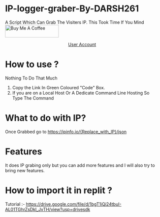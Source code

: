 # IP-logger-graber-By-DARSH261
A Script Which Can Grab The Visiters IP.
This Took Time If You Mind <a href="https://www.buymeacoffee.com/roniemartinez" target="_blank"><img src="https://cdn.buymeacoffee.com/buttons/default-orange.png" alt="Buy Me A Coffee" height="41" width="174"></a>
<p align="center">
  <tr>
    <th><a href="#user-account">User Account</a></th>
    <td><img src="https://dcbadge.limes.pink/api/shield/406125028065804289" alt="" /></td>
  </tr>

# How to use ?
Nothing To Do That Much
1. Copy the Link In Green Coloured "Code" Box.
2. If you are on a Local Host Or A Dedicate Command Line Hosting So Type The Command

# What to do with IP?
Once Grabbed go to https://ipinfo.io/{Replace_with_IP}/json
# Features
It does IP grabing only but you can add more features and I will also try to bring new features.
# How to import it in replit ?
Tutorial :- https://drive.google.com/file/d/1bgT1iQi24tbuI-AL01TGhrZsDkl_JvTH/view?usp=drivesdk
 
